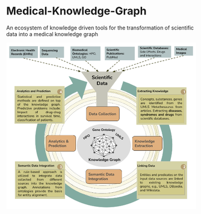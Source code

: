 # Medical-Knowledge-Graph
An ecosystem of knowledge driven tools for the transformation of scientific data into a medical knowledge graph

![Medical Knowledge Graph Platform](https://github.com/SDM-TIB/Medical-Knowledge-Graph/blob/main/images/GeneralKGCreation.png "Medical Knowledge Graph Platform") 
